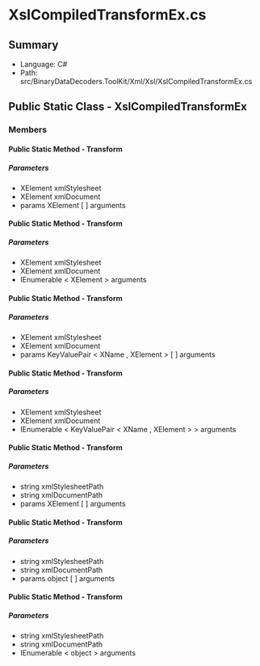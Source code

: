 ﻿# XslCompiledTransformEx.cs

## Summary

* Language: C#
* Path: src/BinaryDataDecoders.ToolKit/Xml/Xsl/XslCompiledTransformEx.cs

## Public Static Class - XslCompiledTransformEx

### Members

#### Public Static Method - Transform

#####  Parameters

 - XElement xmlStylesheet 
 - XElement xmlDocument 
 - params XElement [  ] arguments 

#### Public Static Method - Transform

#####  Parameters

 - XElement xmlStylesheet 
 - XElement xmlDocument 
 - IEnumerable < XElement > arguments 

#### Public Static Method - Transform

#####  Parameters

 - XElement xmlStylesheet 
 - XElement xmlDocument 
 - params KeyValuePair < XName , XElement > [  ] arguments 

#### Public Static Method - Transform

#####  Parameters

 - XElement xmlStylesheet 
 - XElement xmlDocument 
 - IEnumerable < KeyValuePair < XName , XElement > > arguments 

#### Public Static Method - Transform

#####  Parameters

 - string xmlStylesheetPath 
 - string xmlDocumentPath 
 - params XElement [  ] arguments 

#### Public Static Method - Transform

#####  Parameters

 - string xmlStylesheetPath 
 - string xmlDocumentPath 
 - params object [  ] arguments 

#### Public Static Method - Transform

#####  Parameters

 - string xmlStylesheetPath 
 - string xmlDocumentPath 
 - IEnumerable < object > arguments 

